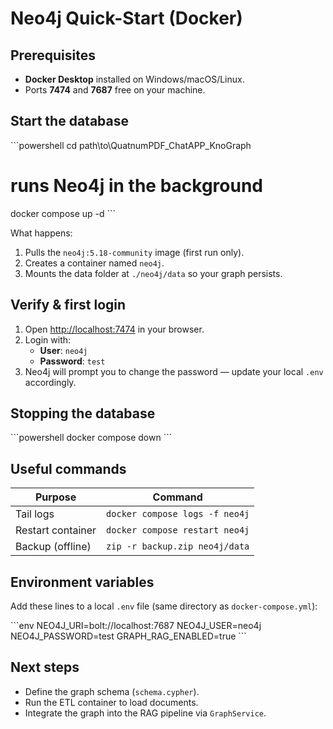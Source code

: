 # Neo4j Quick-Start (Docker)

## Prerequisites

* **Docker Desktop** installed on Windows/macOS/Linux.
* Ports **7474** and **7687** free on your machine.

## Start the database

\`\`\`powershell
cd path\to\QuatnumPDF_ChatAPP_KnoGraph
# runs Neo4j in the background
docker compose up -d
\`\`\`

What happens:
1. Pulls the `neo4j:5.18-community` image (first run only).
2. Creates a container named `neo4j`.
3. Mounts the data folder at `./neo4j/data` so your graph persists.

## Verify & first login
1. Open <http://localhost:7474> in your browser.
2. Login with:
   * **User**: `neo4j`
   * **Password**: `test`
3. Neo4j will prompt you to change the password — update your local `.env` accordingly.

## Stopping the database
\`\`\`powershell
docker compose down
\`\`\`

## Useful commands
| Purpose | Command |
| --- | --- |
| Tail logs | `docker compose logs -f neo4j` |
| Restart container | `docker compose restart neo4j` |
| Backup (offline) | `zip -r backup.zip neo4j/data` |

## Environment variables

Add these lines to a local `.env` file (same directory as `docker-compose.yml`):

\`\`\`env
NEO4J_URI=bolt://localhost:7687
NEO4J_USER=neo4j
NEO4J_PASSWORD=test
GRAPH_RAG_ENABLED=true
\`\`\`

## Next steps
* Define the graph schema (`schema.cypher`).
* Run the ETL container to load documents.
* Integrate the graph into the RAG pipeline via `GraphService`.
